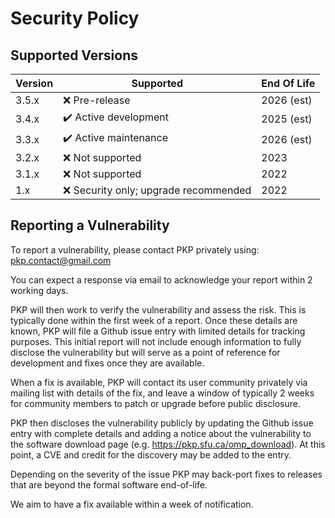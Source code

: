 # Security Policy

## Supported Versions

| Version | Supported                                             | End Of Life   |
| ------- | ----------------------------------------------------- | ------------- |
| 3.5.x   | :x: Pre-release                                       | 2026 (est)    |
| 3.4.x   | :heavy_check_mark: Active development                 | 2025 (est)    |
| 3.3.x   | :heavy_check_mark: Active maintenance                 | 2026 (est)    |
| 3.2.x   | :x: Not supported                                     | 2023          |
| 3.1.x   | :x: Not supported                                     | 2022          |
| 1.x     | :x: Security only; upgrade recommended                | 2022          |

## Reporting a Vulnerability

To report a vulnerability, please contact PKP privately using: pkp.contact@gmail.com

You can expect a response via email to acknowledge your report within 2 working days.

PKP will then work to verify the vulnerability and assess the risk. This is typically done within the first week of a report. Once these details are known, PKP will file a Github issue entry with limited details for tracking purposes. This initial report will not include enough information to fully disclose the vulnerability but will serve as a point of reference for development and fixes once they are available.

When a fix is available, PKP will contact its user community privately via mailing list with details of the fix, and leave a window of typically 2 weeks for community members to patch or upgrade before public disclosure.

PKP then discloses the vulnerability publicly by updating the Github issue entry with complete details and adding a notice about the vulnerability to the software download page (e.g. https://pkp.sfu.ca/omp_download). At this point, a CVE and credit for the discovery may be added to the entry.

Depending on the severity of the issue PKP may back-port fixes to releases that are beyond the formal software end-of-life.

We aim to have a fix available within a week of notification.
